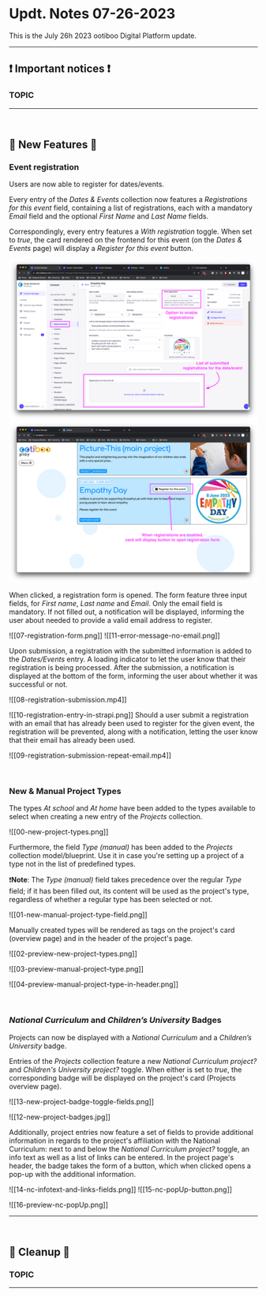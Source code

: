 # Updt. Notes 07-26-2023

This is the July 26h 2023 ootiboo Digital Platform update.

--- 

## ❗ Important notices ❗

### TOPIC

--- 

<br>

## 🚀 New Features 🚀

### Event registration

Users are now able to register for dates/events.

Every entry of the *Dates & Events* collection now features a *Registrations for this event* field, containing a list of registrations, each with a mandatory *Email* field and the optional *First Name* and *Last Name* fields. 

Correspondingly, every entry features a *With registration* toggle. When set to *true*, the card rendered on the frontend for this event (on the *Dates & Events* page) will display a *Register for this event* button.

![05-new-registration-related-fields.png](./imgs/05-new-registration-related-fields.png)
![06-registration-button.png](./imgs/06-registration-button.png)

When clicked, a registration form is opened. The form feature three input fields, for *First name*, *Last name* and  *Email*. Only the email field is mandatory. If not filled out, a notification will be displayed, informing the user about needed to provide a valid email address to register.

![[07-registration-form.png]]
![[11-error-message-no-email.png]]

Upon submission, a registration with the submitted information is added to the *Dates/Events* entry. A loading indicator to let the user know that their registration is being processed. After the submission, a notification is displayed at the bottom of the form, informing the user about whether it was successful or not.


![[08-registration-submission.mp4]]

![[10-registration-entry-in-strapi.png]]
Should a user submit a registration with an email that has already been used to register for the given event, the registration will be prevented, along with a notification, letting the user know that their email has already been used.

![[09-registration-submission-repeat-email.mp4]]

<br>

### New & Manual Project Types

The types *At school* and *At home* have been added to the types available to select when creating a new entry of the *Projects* collection.

![[00-new-project-types.png]]

Furthermore, the field *Type (manual)* has been added to the *Projects* collection model/blueprint. Use it in case you're setting up a project of a type not in the list of predefined types.

❗**Note**: The *Type (manual)* field takes precedence over the regular *Type* field; if it has been filled out, its content will be used as the project's type, regardless of whether a regular type has been selected or not.

![[01-new-manual-project-type-field.png]]

Manually created types will be rendered as tags on the project's card (overview page) and in the header of the project's page.

![[02-preview-new-project-types.png]]

![[03-preview-manual-project-type.png]]

![[04-preview-manual-project-type-in-header.png]]

<br>

### *National Curriculum* and *Children’s University* Badges

Projects can now be displayed with a *National Curriculum* and a *Children’s University* badge.

Entries of the *Projects* collection feature a new *National Curriculum project?* and *Children's University project?* toggle. When either is set to *true*, the corresponding badge will be displayed on the project's card (Projects overview page).

![[13-new-project-badge-toggle-fields.png]]

![[12-new-project-badges.jpg]]

Additionally, project entries now feature a set of fields to provide additional information in regards to the project's affiliation with the National Curriculum: next to and below the *National Curriculum project?* toggle, an info text as well as a list of links can be entered. In the project page's header, the badge takes the form of a button, which when clicked opens a pop-up with the additional information.

![[14-nc-infotext-and-links-fields.png]]
![[15-nc-popUp-button.png]]

![[16-preview-nc-popUp.png]]

---

<br>

## 🧹 Cleanup 🧹

### TOPIC

---
